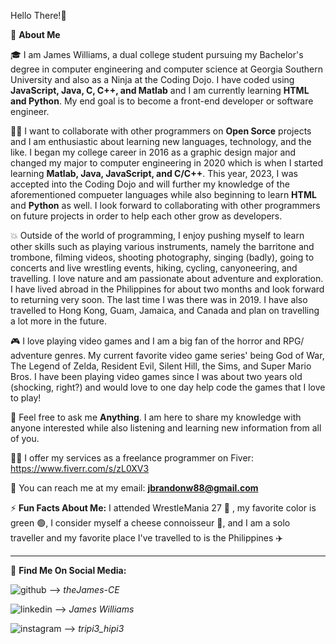 

Hello There!👋

🚀 **About Me**

🎓 I am James Williams, a dual college student pursuing my Bachelor's degree in computer engineering and computer science at Georgia Southern University and also as a Ninja at the Coding Dojo. I have coded using **JavaScript, Java, C, C++, and Matlab** and I am currently learning **HTML and Python**. My end goal is to become a front-end developer or software engineer.

👨‍💻 I want to collaborate with other programmers on **Open Sorce** projects and I am enthusiastic about learning new languages, technology, and the like. I began my college career in 2016 as a graphic design major and changed my major to computer engineering in 2020 which is when I started learning **Matlab, Java, JavaScript, and C/C++**. This year, 2023, I was accepted into the Coding Dojo and will further my knowledge of the aforementioned compueter languages while also beginning to learn **HTML** and **Python** as well. I look forward to collaborating with other programmers on future projects in order to help each other grow as developers.

💥 Outside of the world of programming, I enjoy pushing myself to learn other skills such as playing various instruments, namely the barritone and trombone, filming videos, shooting photography, singing (badly), going to concerts and live wrestling events, hiking, cycling, canyoneering, and travelling. I love nature and am passionate about adventure and exploration. I have lived abroad in the Philippines for about two months and look forward to returning very soon. The last time I was there was in 2019. I have also travelled to Hong Kong, Guam, Jamaica, and Canada and plan on travelling a lot more in the future.

🎮 I love playing video games and I am a big fan of the horror and RPG/ adventure genres. My current favorite video game series' being God of War, The Legend of Zelda, Resident Evil, Silent Hill, the Sims, and Super Mario Bros. I have been playing video games since I was about two years old (shocking, right?) and would love to one day help code the games that I love to play!

💬 Feel free to ask me **Anything**. I am here to share my knowledge with anyone interested while also listening and learning new information from all of you.

👨‍💻 I offer my services as a freelance programmer on Fiver: https://www.fiverr.com/s/zL0XV3

📩 You can reach me at my email: **jbrandonw88@gmail.com**

⚡️ **Fun Facts About Me:** I attended WrestleMania 27 🤼 , my favorite color is green 🟢, I consider myself a cheese connoisseur 🧀, and I am a solo traveller and my favorite place I've travelled to is the Philippines ✈️

--------------------------------------------------------------------------------------------

📲 **Find Me On Social Media:**

![github](https://img.shields.io/badge/GitHub-181717?style=for-the-badge&logo=GitHub&logoColor=white)      -->  *theJames-CE*

![linkedin](https://img.shields.io/badge/LinkedIn-0A66C2?style=for-the-badge&logo=LinkedIn&logoColor=blue)      -->  *James Williams*

![instagram](https://img.shields.io/badge/Instagram-E4405F?style=for-the-badge&logo=Instagram&logoColor=red)      -->  *tripi3_hipi3*

